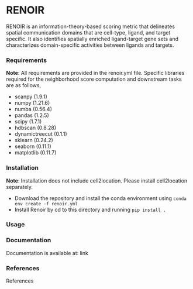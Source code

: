 # RENOIR

RENOIR is an information-theory-based scoring metric that delineates spatial communication domains that are cell-type, ligand, and target specific. It also identifies spatially enriched ligand-target gene sets and characterizes domain-specific activities between ligands and targets.

### Requirements
**Note**: All requirements are provided in the renoir.yml file. Specific libraries required for the neighborhood score computation and downstream tasks are as follows,

- scanpy (1.9.1)
- numpy (1.21.6)
- numba (0.56.4)
- pandas (1.2.5)
- scipy (1.7.1)
- hdbscan (0.8.28)
- dynamictreecut (0.1.1)
- sklearn (0.24.2)
- seaborn (0.11.1)
- matplotlib (0.11.7)

### Installation
**Note**: Installation does not include cell2location. Please install cell2location separately.

- Download the repository and install the conda environment using `conda env create -f renoir.yml`
- Install Renoir by cd to this directory and running `pip install .`

### Usage



### Documentation

Documentation is available at: link

### References

References
